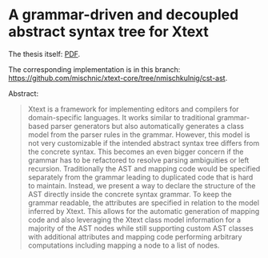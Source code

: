 # A grammar-driven and decoupled abstract syntax tree for Xtext

The thesis itself: [PDF](thesis.pdf).

The corresponding implementation is in this branch: https://github.com/mischnic/xtext-core/tree/nmischkulnig/cst-ast.


Abstract:
> Xtext is a framework for implementing editors and compilers for domain-specific languages. It works similar to traditional grammar-based parser generators but also automatically generates a class model from the parser rules in the grammar. However, this model is not very customizable if the intended abstract syntax tree differs from the concrete syntax. This becomes an even bigger concern if the grammar has to be refactored to resolve parsing ambiguities or left recursion. Traditionally the AST and mapping code would be specified separately from the grammar leading to duplicated code that is hard to maintain. Instead, we present a way to declare the structure of the AST directly inside the concrete syntax grammar. To keep the grammar readable, the attributes are specified in relation to the model inferred by Xtext. This allows for the automatic generation of mapping code and also leveraging the Xtext class model information for a majority of the AST nodes while still supporting custom AST classes with additional attributes and mapping code performing arbitrary computations including mapping a node to a list of nodes.
